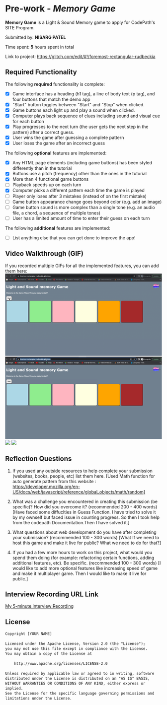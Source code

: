 # Pre-work - *Memory Game*

**Memory Game** is a Light & Sound Memory game to apply for CodePath's SITE Program. 

Submitted by: **NISARG PATEL**

Time spent: **5** hours spent in total

Link to project: https://glitch.com/edit/#!/foremost-rectangular-rudbeckia

## Required Functionality

The following **required** functionality is complete:

* [X] Game interface has a heading (h1 tag), a line of body text (p tag), and four buttons that match the demo app
* [X] "Start" button toggles between "Start" and "Stop" when clicked. 
* [X] Game buttons each light up and play a sound when clicked. 
* [X] Computer plays back sequence of clues including sound and visual cue for each button
* [X] Play progresses to the next turn (the user gets the next step in the pattern) after a correct guess. 
* [X] User wins the game after guessing a complete pattern
* [X] User loses the game after an incorrect guess

The following **optional** features are implemented:

* [X] Any HTML page elements (including game buttons) has been styled differently than in the tutorial
* [X] Buttons use a pitch (frequency) other than the ones in the tutorial
* [X] More than 4 functional game buttons
* [ ] Playback speeds up on each turn
* [X] Computer picks a different pattern each time the game is played
* [ ] Player only loses after 3 mistakes (instead of on the first mistake)
* [ ] Game button appearance change goes beyond color (e.g. add an image)
* [ ] Game button sound is more complex than a single tone (e.g. an audio file, a chord, a sequence of multiple tones)
* [ ] User has a limited amount of time to enter their guess on each turn

The following **additional** features are implemented:

- [ ] List anything else that you can get done to improve the app!

## Video Walkthrough (GIF)

If you recorded multiple GIFs for all the implemented features, you can add them here:
![](https://github.com/Nisargpatel20/Light-and-Sound-Memory-Game/blob/main/My_walkthrough_GameVideo.gif)
![](https://github.com/Nisargpatel20/Light-and-Sound-Memory-Game/blob/main/My_walkthrough_GameVideo2.gif)
![](gif3-link-here)
![](gif4-link-here)

## Reflection Questions
1. If you used any outside resources to help complete your submission (websites, books, people, etc) list them here. 
[Used Math function for auto generate pattern from this website : https://developer.mozilla.org/en-US/docs/web/javascript/reference/global_objects/math/random]

2. What was a challenge you encountered in creating this submission (be specific)? How did you overcome it? (recommended 200 - 400 words) 
[Have faced some diffuclties in Guess Function. I have tried to solve it by my ownself but faced issue in counting progress. So then I took help from the codepath Documentation.Then I have solved it.]

3. What questions about web development do you have after completing your submission? (recommended 100 - 300 words) 
[What If we need to host this game and make it live for public? What we need to do for that?]

4. If you had a few more hours to work on this project, what would you spend them doing (for example: refactoring certain functions, adding additional features, etc). Be specific. (recommended 100 - 300 words) 
[I would like to add more optional features like increasing speed of game and make it multiplayer game. Then I would like to make it live for public.]



## Interview Recording URL Link

[My 5-minute Interview Recording](https://github.com/Nisargpatel20/Light-and-Sound-Memory-Game)


## License

    Copyright [YOUR NAME]

    Licensed under the Apache License, Version 2.0 (the "License");
    you may not use this file except in compliance with the License.
    You may obtain a copy of the License at

        http://www.apache.org/licenses/LICENSE-2.0

    Unless required by applicable law or agreed to in writing, software
    distributed under the License is distributed on an "AS IS" BASIS,
    WITHOUT WARRANTIES OR CONDITIONS OF ANY KIND, either express or implied.
    See the License for the specific language governing permissions and
    limitations under the License.
